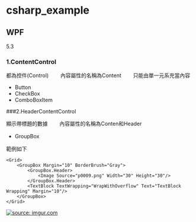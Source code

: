 # csharp_example


## WPF

5.3

### 1.ContentControl

都為控件(Control)　　
內容屬性的名稱為Content　　
只能由單一元系充當內容　　

- Button
- CheckBox
- ComboBoxItem


###2.HeaderContentControl

顯示帶標題的數據　　
內容屬性的名稱為Conten和Header　　
- GroupBox　　


範例如下　　
```
<Grid>
    <GroupBox Margin="10" BorderBrush="Gray">
        <GroupBox.Header>
            <Image Source="p0009.png" Width="30" Height="30"/>
        </GroupBox.Header>
        <TextBlock TextWrapping="WrapWithOverflow" Text="TextBlock Wrapping" Margin="10"/>
    </GroupBox>
</Grid>
``` 

<a href="https://imgur.com/e7jKFYB"><img src="https://i.imgur.com/e7jKFYB.png" title="source: imgur.com" /></a>